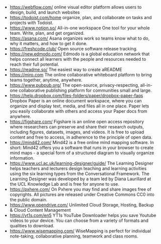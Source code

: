 * https://webflow.com/  online visual editor platform allows users to design, build, and launch websites
* https://todoist.com/home organize, plan, and collaborate on tasks and projects with Todoist.
* https://www.notion.so/ All-in-one workspace One tool for your whole team. Write, plan, and get organized.
* https://asana.com/ Asana organizes work so teams know what to do, why it matters, and how to get it done.
* https://freshcode.club/ Open source software release tracking.
* https://new.edmodo.com/ Edmodo is a global education network that helps connect all learners with the people and resources needed to reach their full potential.
* https://readme.so/  The easiest way to create aREADME
* https://miro.com  The online collaborative whiteboard platform to bring teams together, anytime, anywhere.
* https://www.pubpub.org/ The open-source, privacy-respecting, all-in-one collaborative publishing platform for communities small and large.
* https://help.dropbox.com/files-folders/paper/dropbox-paper-faqs Dropbox Paper is an online document workspace, where you can organize and display text, media, and files all in one place. Paper lets you easily collaborate with others and access your Paper docs from anywhere.
* https://figshare.com/ Figshare is an online open access repository where researchers can preserve and share their research outputs, including figures, datasets, images, and videos. It is free to upload content and free to access, in adherence to the principle of open data. 
* https://mind42.com/  Mind42 is a free online mind mapping software. In short: Mind42 offers you a software that runs in your browser to create mind maps - a special form of a structured diagram to visually organize information. 
* https://www.ucl.ac.uk/learning-designer/guide/ The Learning Designer helps teachers and lecturers design teaching and learning activities using the six learning types from the Conversational Framework. The Learning Designer was developed by a team led by Diana Laurillard at the UCL Knowledge Lab and is free for anyone to use.
* https://pxhere.com/ On Pxhere you may find and share images free of copyrights. All pictures are released under Creative Commons CC0 into the public domain.
* https://www.opendrive.com/ Unlimited Cloud Storage, Hosting, Backup & Cloud Content Management
* https://yt1s.com/en5 YT1s YouTube Downloader helps you save Youtube videos to your device. You can choose from a variety of formats and qualities to download.
* https://www.wisemapping.com/ WiseMapping is perfect for individual note-taking, collaborative planning, teamwork and class rooms.

